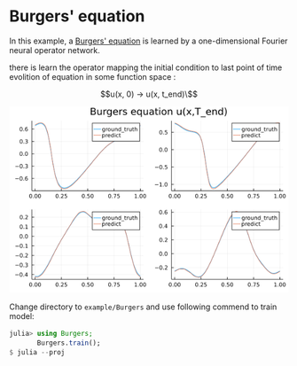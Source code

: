 # Burgers' equation

In this example, a [Burgers' equation](https://en.wikipedia.org/wiki/Burgers%27_equation)
is learned by a one-dimensional Fourier neural operator network.

there is learn the operator mapping the initial condition to last point of time evolition of equation in some function space :

```math
u(x, 0) ->  u(x, t_end)\
```

![](gallery/burgers.png)

Change directory to `example/Burgers` and use following commend to train model:

```julia
julia> using Burgers;
       Burgers.train();
$ julia --proj
```
